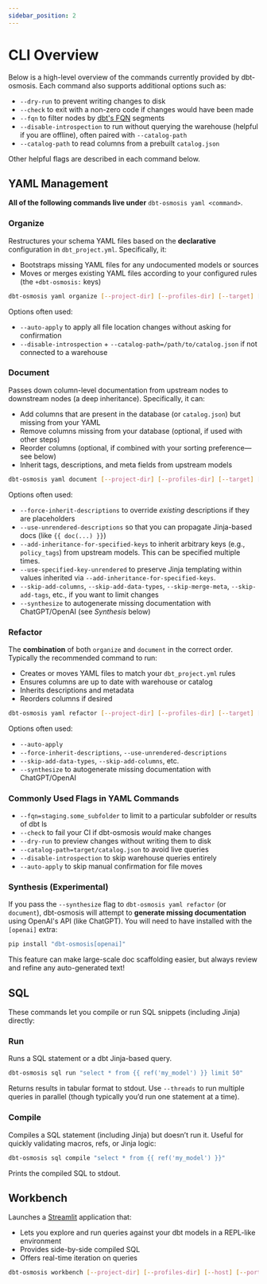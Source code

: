 ```yaml
---
sidebar_position: 2
---
```

# CLI Overview

Below is a high-level overview of the commands currently provided by dbt-osmosis. Each command also supports additional options such as:

- `--dry-run` to prevent writing changes to disk
- `--check` to exit with a non-zero code if changes would have been made
- `--fqn` to filter nodes by [dbt's FQN](https://docs.getdbt.com/reference/node-selection/syntax#the-fqn-method) segments
- `--disable-introspection` to run without querying the warehouse (helpful if you are offline), often paired with `--catalog-path`
- `--catalog-path` to read columns from a prebuilt `catalog.json`

Other helpful flags are described in each command below.

## YAML Management

**All of the following commands live under** `dbt-osmosis yaml <command>`.

### Organize

Restructures your schema YAML files based on the **declarative** configuration in `dbt_project.yml`. Specifically, it:

- Bootstraps missing YAML files for any undocumented models or sources
- Moves or merges existing YAML files according to your configured rules (the `+dbt-osmosis:` keys)

```bash
dbt-osmosis yaml organize [--project-dir] [--profiles-dir] [--target] [--fqn ...] [--dry-run] [--check]
```

Options often used:

- `--auto-apply` to apply all file location changes without asking for confirmation
- `--disable-introspection` + `--catalog-path=/path/to/catalog.json` if not connected to a warehouse

### Document

Passes down column-level documentation from upstream nodes to downstream nodes (a deep inheritance). Specifically, it can:

- Add columns that are present in the database (or `catalog.json`) but missing from your YAML
- Remove columns missing from your database (optional, if used with other steps)
- Reorder columns (optional, if combined with your sorting preference—see below)
- Inherit tags, descriptions, and meta fields from upstream models

```bash
dbt-osmosis yaml document [--project-dir] [--profiles-dir] [--target] [--fqn ...] [--dry-run] [--check]
```

Options often used:

- `--force-inherit-descriptions` to override *existing* descriptions if they are placeholders
- `--use-unrendered-descriptions` so that you can propagate Jinja-based docs (like `{{ doc(...) }}`)
- `--add-inheritance-for-specified-keys` to inherit arbitrary keys (e.g., `policy_tags`) from upstream models. This can be specified multiple times.
- `--use-specified-key-unrendered` to preserve Jinja templating within values inherited via `--add-inheritance-for-specified-keys`.
- `--skip-add-columns`, `--skip-add-data-types`, `--skip-merge-meta`, `--skip-add-tags`, etc., if you want to limit changes
- `--synthesize` to autogenerate missing documentation with ChatGPT/OpenAI (see *Synthesis* below)

### Refactor

The **combination** of both `organize` and `document` in the correct order. Typically the recommended command to run:

- Creates or moves YAML files to match your `dbt_project.yml` rules
- Ensures columns are up to date with warehouse or catalog
- Inherits descriptions and metadata
- Reorders columns if desired

```bash
dbt-osmosis yaml refactor [--project-dir] [--profiles-dir] [--target] [--fqn ...] [--dry-run] [--check]
```

Options often used:

- `--auto-apply`
- `--force-inherit-descriptions`, `--use-unrendered-descriptions`
- `--skip-add-data-types`, `--skip-add-columns`, etc.
- `--synthesize` to autogenerate missing documentation with ChatGPT/OpenAI

### Commonly Used Flags in YAML Commands

- `--fqn=staging.some_subfolder` to limit to a particular subfolder or results of dbt ls
- `--check` to fail your CI if dbt-osmosis *would* make changes
- `--dry-run` to preview changes without writing them to disk
- `--catalog-path=target/catalog.json` to avoid live queries
- `--disable-introspection` to skip warehouse queries entirely
- `--auto-apply` to skip manual confirmation for file moves

### Synthesis (Experimental)

If you pass the `--synthesize` flag to `dbt-osmosis yaml refactor` (or `document`), dbt-osmosis will attempt to **generate missing documentation** using OpenAI's API (like ChatGPT). You will need to have installed with the `[openai]` extra:

```bash
pip install "dbt-osmosis[openai]"
```

This feature can make large-scale doc scaffolding easier, but always review and refine any auto-generated text!

## SQL

These commands let you compile or run SQL snippets (including Jinja) directly:

### Run

Runs a SQL statement or a dbt Jinja-based query.

```bash
dbt-osmosis sql run "select * from {{ ref('my_model') }} limit 50"
```

Returns results in tabular format to stdout. Use `--threads` to run multiple queries in parallel (though typically you’d run one statement at a time).

### Compile

Compiles a SQL statement (including Jinja) but doesn’t run it. Useful for quickly validating macros, refs, or Jinja logic:

```bash
dbt-osmosis sql compile "select * from {{ ref('my_model') }}"
```

Prints the compiled SQL to stdout.

## Workbench

Launches a [Streamlit](https://streamlit.io/) application that:

- Lets you explore and run queries against your dbt models in a REPL-like environment
- Provides side-by-side compiled SQL
- Offers real-time iteration on queries

```bash
dbt-osmosis workbench [--project-dir] [--profiles-dir] [--host] [--port]
```
